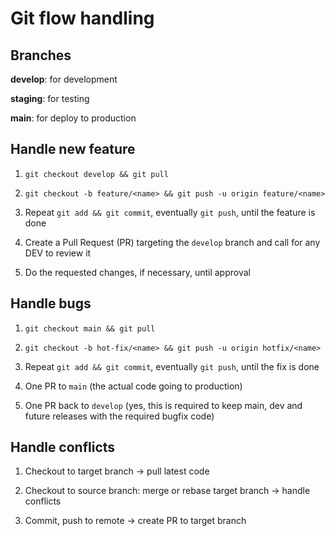 # Git flow handling

## Branches

**develop**: for development

**staging**: for testing

**main**: for deploy to production

## Handle new feature

1. `git checkout develop && git pull`

2. `git checkout -b feature/<name> && git push -u origin feature/<name>`

3. Repeat `git add && git commit`, eventually `git push`, until the feature is done

4. Create a Pull Request (PR) targeting the `develop` branch and call for any DEV to review it

5. Do the requested changes, if necessary, until approval

## Handle bugs

1. `git checkout main && git pull`

2. `git checkout -b hot-fix/<name> && git push -u origin hotfix/<name>`

3. Repeat `git add && git commit`, eventually `git push`, until the fix is done

4. One PR to `main` (the actual code going to production)
5. One PR back to `develop` (yes, this is required to keep main, dev and future releases with the required bugfix code)

## Handle conflicts

1. Checkout to target branch -> pull latest code

2. Checkout to source branch: merge or rebase target branch -> handle conflicts

3. Commit, push to remote -> create PR to target branch

